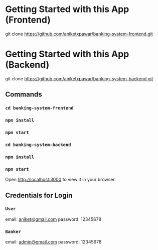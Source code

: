 # Getting Started with this App (Frontend)

git clone https://github.com/aniketxpawar/banking-system-frontend.git
# Getting Started with this App (Backend)
git clone https://github.com/aniketxpawar/banking-system-backend.git

## Commands

### `cd banking-system-frontend`
### `npm install`
### `npm start`

### `cd banking-system-backend`
### `npm install`
### `npm start`

Open [http://localhost:3000](http://localhost:3000) to view it in your browser.

## Credentials for Login

### `User`
email: aniket@gmail.com
password: 12345678

### `Banker`
email: admin@gmail.com
password: 12345678
